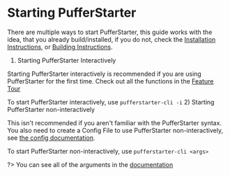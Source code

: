 # Starting PufferStarter
There are multiple ways to start PufferStarter, this guide works with the idea, that you already build/installed, if you do not, check the [Installation Instructions](../Basics/Installation.md), or [Building Instructions](../Building/binst.md).

1) Starting PufferStarter Interactively 

Starting PufferStarter interactively is recommended if you are using PufferStarter for the first time. Check out all the functions in the [Feature Tour](../Basics/featuretournoint.md)

To start PufferStarter interactively, use `pufferstarter-cli -i`
2) Starting PufferStarter non-interactively

This isn't recommended if you aren't familiar with the PufferStarter syntax. You also need to create a Config File to use PufferStarter non-interactively, see [the config documentation](../Configuration/configuration-file.md).

To start PufferStarter non-interactively, use `pufferstarter-cli <args>`

?> You can see all of the arguments in the [documentation](../Usage/noninteractive.md) 